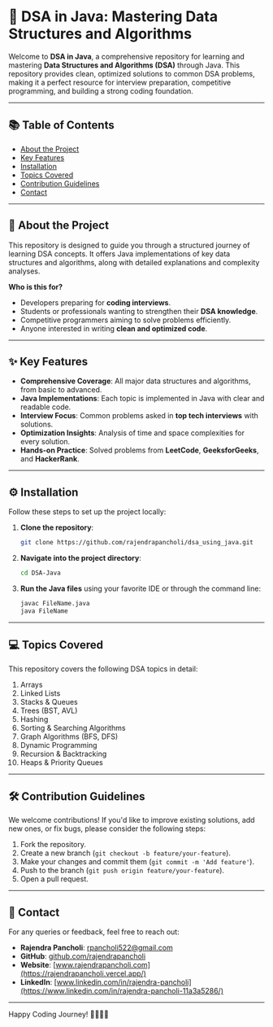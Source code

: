 # 🚀 DSA in Java: Mastering Data Structures and Algorithms

Welcome to **DSA in Java**, a comprehensive repository for learning and mastering **Data Structures and Algorithms (DSA)** through Java. This repository provides clean, optimized solutions to common DSA problems, making it a perfect resource for interview preparation, competitive programming, and building a strong coding foundation.

---

## 📚 Table of Contents

- [About the Project](#about-the-project)
- [Key Features](#key-features)
- [Installation](#installation)
- [Topics Covered](#topics-covered)
- [Contribution Guidelines](#contribution-guidelines)
- [Contact](#contact)

---

## 📖 About the Project

This repository is designed to guide you through a structured journey of learning DSA concepts. It offers Java implementations of key data structures and algorithms, along with detailed explanations and complexity analyses.

**Who is this for?**

- Developers preparing for **coding interviews**.
- Students or professionals wanting to strengthen their **DSA knowledge**.
- Competitive programmers aiming to solve problems efficiently.
- Anyone interested in writing **clean and optimized code**.

---

## ✨ Key Features

- **Comprehensive Coverage**: All major data structures and algorithms, from basic to advanced.
- **Java Implementations**: Each topic is implemented in Java with clear and readable code.
- **Interview Focus**: Common problems asked in **top tech interviews** with solutions.
- **Optimization Insights**: Analysis of time and space complexities for every solution.
- **Hands-on Practice**: Solved problems from **LeetCode**, **GeeksforGeeks**, and **HackerRank**.

---

## ⚙️ Installation

Follow these steps to set up the project locally:

1. **Clone the repository**:

   ```bash
   git clone https://github.com/rajendrapancholi/dsa_using_java.git
   ```

2. **Navigate into the project directory**:

   ```bash
   cd DSA-Java
   ```

3. **Run the Java files** using your favorite IDE or through the command line:
   ```bash
   javac FileName.java
   java FileName
   ```

---

## 💻 Topics Covered

This repository covers the following DSA topics in detail:

1. Arrays
2. Linked Lists
3. Stacks & Queues
4. Trees (BST, AVL)
5. Hashing
6. Sorting & Searching Algorithms
7. Graph Algorithms (BFS, DFS)
8. Dynamic Programming
9. Recursion & Backtracking
10. Heaps & Priority Queues

---

## 🛠️ Contribution Guidelines

We welcome contributions! If you'd like to improve existing solutions, add new ones, or fix bugs, please consider the following steps:

1. Fork the repository.
2. Create a new branch (`git checkout -b feature/your-feature`).
3. Make your changes and commit them (`git commit -m 'Add feature'`).
4. Push to the branch (`git push origin feature/your-feature`).
5. Open a pull request.

---

## 🤝 Contact

For any queries or feedback, feel free to reach out:

- **Rajendra Pancholi**: [rpancholi522@gmail.com](mailto:rpancholi522@gmail.com)
- **GitHub**: [github.com/rajendrapancholi](https://github.com/rajendrapancholi/)
- **Website**: [www.rajendrapancholi.com](https://rajendrapancholi.vercel.app/)
- **LinkedIn**: [www.linkedin.com/in/rajendra-pancholi](https://www.linkedin.com/in/rajendra-pancholi-11a3a5286/)

---

Happy Coding Journey! 👨‍💻👩‍💻
